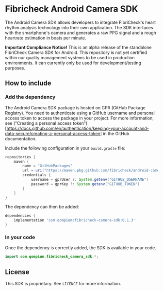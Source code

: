 # Fibricheck Android Camera SDK
The Android Camera SDK allows developers to integrate FibriCheck's heart rhythm analysis technology into their own application. The SDK interfaces with the smartphone's camera and generates a raw PPG signal and a rough heartrate estimation in beats per minute.

**Important Compliance Notice!** This is an alpha release of the standalone FibriCheck Camera SDK for Android. This repository is not yet certified within our quality management systems to be used in production environments. It can currently only be used for development/testing purposes.

## How to include

### Add the dependency

The Android Camera SDK package is hosted on GPR (GitHub Package Registry). You need to authenticate using a GitHub username and personal access token to access the package in your project. For more information, see ("Creating a personal access token")[https://docs.github.com/en/authentication/keeping-your-account-and-data-secure/creating-a-personal-access-token] in the GitHub documentation.

Include the following configuration in your `build.gradle` file: 

```groovy
repositories {
    maven {
        name = "GitHubPackages"
        url = uri("https://maven.pkg.github.com/fibricheck/android-camera-sdk")
        credentials {
            username = gprUser ?: System.getenv("GITHUB_USERNAME")
            password = gprKey ?: System.getenv("GITHUB_TOKEN")
        }
    }
}
```

The dependency can then be added:

<!-- x-release-please-start-version -->
```groovy
dependencies {
    implementation 'com.qompium:fibricheck-camera-sdk:0.1.3'
}
```
<!-- x-release-please-end -->

### In your code
Once the dependency is correctly added, the SDK is available in your code.

```java
import com.qompium.fibricheck_camera_sdk.*;
```

## License
This SDK is proprietary. See `LICENCE` for more information.